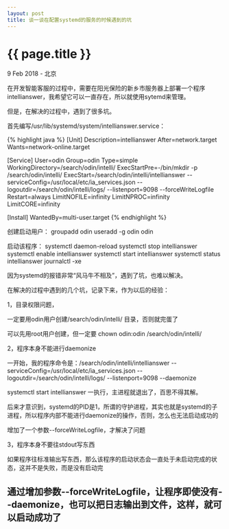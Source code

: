 ```yaml
---
layout: post
title: 谈一谈在配置systemd的服务的时候遇到的坑
---
```


{{ page.title }}
================

<p class="meta">9 Feb 2018 - 北京</p>

在开发智能客服的过程中，需要在阳光保险的新乡市服务器上部署一个程序intellianswer，我希望它可以一直存在，所以就使用sytemd来管理。

但是，在解决的过程中，遇到了很多坑。

首先编写/usr/lib/systemd/system/intellianswer.service：

{% highlight java %}
[Unit]
Description=intellianswer
After=network.target
Wants=network-online.target

[Service]
User=odin
Group=odin
Type=simple
WorkingDirectory=/search/odin/intelli/
ExecStartPre=-/bin/mkdir -p /search/odin/intelli/
ExecStart=/search/odin/intelli/intellianswer --serviceConfig=/usr/local/etc/ia_services.json --logoutdir=/search/odin/intelli/logs/ --listenport=9098 --forceWriteLogfile
Restart=always
LimitNOFILE=infinity
LimitNPROC=infinity
LimitCORE=infinity

[Install]
WantedBy=multi-user.target
{% endhighlight %}

创建启动用户：
groupadd odin
useradd -g odin odin

启动该程序：
systemctl daemon-reload
systemctl stop intellianswer
systemctl enable intellianswer
systemctl start intellianswer
systemctl status intellianswer
journalctl -xe



因为systemd的报错非常“风马牛不相及”，遇到了坑，也难以解决。

在解决的过程中遇到的几个坑，记录下来，作为以后的经验：

1，目录权限问题，

一定要用odin用户创建/search/odin/intelli/ 目录，否则就完蛋了

可以先用root用户创建，但一定要
chown odin:odin /search/odin/intelli/

2，程序本身不能进行daemonize

一开始，我的程序命令是：/search/odin/intelli/intellianswer --serviceConfig=/usr/local/etc/ia_services.json --logoutdir=/search/odin/intelli/logs/ --listenport=9098 --daemonize

systemctl start intellianswer
一执行，主进程就退出了，百思不得其解。

后来才意识到，systemd的PID是1，所谓的守护进程，其实也就是systemd的子进程，所以程序内部不能进行daemonize的操作，否则，怎么也无法启动成功的

增加了一个参数--forceWriteLogfile，才解决了问题


3，程序本身不要往stdout写东西

如果程序往标准输出写东西，那么该程序的启动状态会一直处于未启动完成的状态，这并不是失败，而是没有启动完

通过增加参数--forceWriteLogfile，让程序即使没有--daemonize，也可以把日志输出到文件，这样，就可以启动成功了
--

